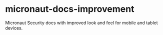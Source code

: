 # micronaut-docs-improvement

Micronaut Security docs with improved look and feel for mobile and tablet devices.
